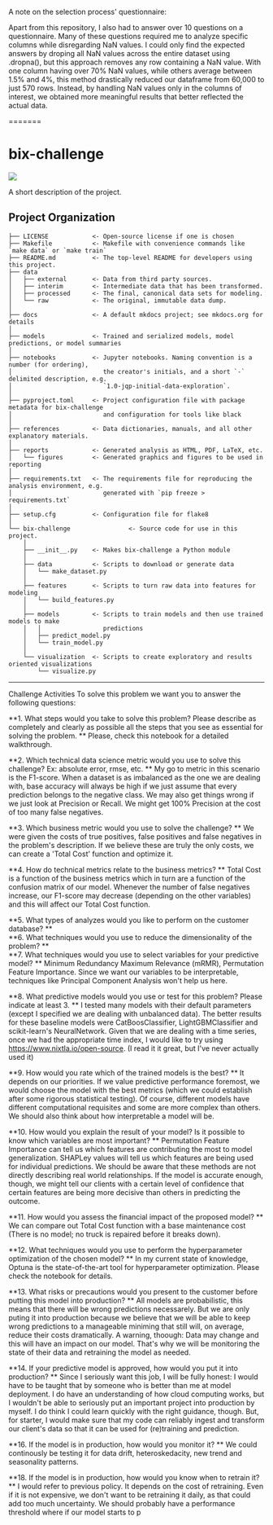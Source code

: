 A note on the selection process' questionnaire:

Apart from this repository, I also had to answer over 10 questions on a questionnaire. Many of these questions required me to analyze specific columns while disregarding NaN values. I could only find the expected answers by droping all NaN values across the entire dataset using .dropna(), but this approach removes any row containing a NaN value. With one column having over 70% NaN values, while others average between 1.5% and 4%, this method drastically reduced our dataframe from 60,000 to just 570 rows. Instead, by handling NaN values only in the columns of interest, we obtained more meaningful results that better reflected the actual data.


=======
# bix-challenge

<a target="_blank" href="https://cookiecutter-data-science.drivendata.org/">
    <img src="https://img.shields.io/badge/CCDS-Project%20template-328F97?logo=cookiecutter" />
</a>

A short description of the project.

## Project Organization

```
├── LICENSE            <- Open-source license if one is chosen
├── Makefile           <- Makefile with convenience commands like `make data` or `make train`
├── README.md          <- The top-level README for developers using this project.
├── data
│   ├── external       <- Data from third party sources.
│   ├── interim        <- Intermediate data that has been transformed.
│   ├── processed      <- The final, canonical data sets for modeling.
│   └── raw            <- The original, immutable data dump.
│
├── docs               <- A default mkdocs project; see mkdocs.org for details
│
├── models             <- Trained and serialized models, model predictions, or model summaries
│
├── notebooks          <- Jupyter notebooks. Naming convention is a number (for ordering),
│                         the creator's initials, and a short `-` delimited description, e.g.
│                         `1.0-jqp-initial-data-exploration`.
│
├── pyproject.toml     <- Project configuration file with package metadata for bix-challenge
│                         and configuration for tools like black
│
├── references         <- Data dictionaries, manuals, and all other explanatory materials.
│
├── reports            <- Generated analysis as HTML, PDF, LaTeX, etc.
│   └── figures        <- Generated graphics and figures to be used in reporting
│
├── requirements.txt   <- The requirements file for reproducing the analysis environment, e.g.
│                         generated with `pip freeze > requirements.txt`
│
├── setup.cfg          <- Configuration file for flake8
│
└── bix-challenge                <- Source code for use in this project.
    │
    ├── __init__.py    <- Makes bix-challenge a Python module
    │
    ├── data           <- Scripts to download or generate data
    │   └── make_dataset.py
    │
    ├── features       <- Scripts to turn raw data into features for modeling
    │   └── build_features.py
    │
    ├── models         <- Scripts to train models and then use trained models to make
    │   │                 predictions
    │   ├── predict_model.py
    │   └── train_model.py
    │
    └── visualization  <- Scripts to create exploratory and results oriented visualizations
        └── visualize.py
```

--------

Challenge Activities
To solve this problem we want you to answer the following questions:

**1. What steps would you take to solve this problem? Please describe as completely and clearly as possible all the steps that you see as essential for solving the problem.
**   Please, check this notebook for a detailed walkthrough. 

**2. Which technical data science metric would you use to solve this challenge? Ex: absolute error, rmse, etc.
**   My go to metric in this scenario is the F1-score. When a dataset is as imbalanced as the one we are dealing with, base accuracy will always be high if we just assume that every prediction belongs to the negative class. We may also get things wrong if we just look at Precision or Recall. We might get 100% Precision at the cost of too many false negatives. 
   
**3. Which business metric  would you use to solve the challenge?
**   We were given the costs of true positives, false positives and false negatives in the problem's description. If we believe these are truly the only costs, we can create a 'Total Cost' function and optimize it. 

**4. How do technical metrics relate to the business metrics?
**   Total Cost is a function of the business metrics which in turn are a function of the confusion matrix of our model. Whenever the number of false negatives increase, our F1-score may decrease (depending on the other variables) and this will affect our Total Cost function.
   
**5. What types of analyzes would you like to perform on the customer database?
**    
**6. What techniques would you use to reduce the dimensionality of the problem?
**    
**7. What techniques would you use to select variables for your predictive model?
**   Minimum Redundancy Maximum Relevance (mRMR), Permutation Feature Importance. Since we want our variables to be interpretable, techniques like Principal Component Analysis won't help us here.

**8. What predictive models would you use or test for this problem? Please indicate at least 3.
**   I tested many models with their default parameters (except I specified we are dealing with unbalanced data). The better results for these baseline models were CatBoosClassifier, LightGBMClassifier and scikit-learn's NeuralNetwork. Given that we are dealing with a time series, once we had the appropriate time index, I would like to try using https://www.nixtla.io/open-source. (I read it it great, but I've never actually used it)
   
**9. How would you rate which of the trained models is the best?
**    It depends on our priorities. If we value predictive performance foremost, we would choose the model with the best metrics (which we could establish after some rigorous statistical testing). Of course, different models have different computational requisites and some are more complex than others. We should also think about how interpretable a model will be.

**10. How would you explain the result of your model? Is it possible to know which variables are most important?
**    Permutation Feature Importance can tell us which features are contributing the most to model generalization. SHAPLey values will tell us which features are being used for individual predictions. We should be aware that these methods are not directly describing real world relationships. If the model is accurate enough, though, we might tell our clients with a certain level of confidence that certain features are being more decisive than others in predicting the outcome. 

**11. How would you assess the financial impact of the proposed model?
**    We can compare out Total Cost function with a base maintenance cost (There is no model; no truck is repaired before it breaks down).

**12. What techniques would you use to perform the hyperparameter optimization of the chosen model?
**    In my current state of knowledge, Optuna is the state-of-the-art tool for hyperparameter optimization. Please check the notebook for details.

**13. What risks or precautions would you present to the customer before putting this model into production?
**    All models are probabilistic, this means that there will be wrong predictions necessarely. But we are only puting it into production because we believe that we will be able to keep wrong predictions to a manageable miniming that still will, on average, reduce their costs dramatically. A warning, thoough: Data may change and this will have an impact on our model. That's why we will be monitoring the state of their data and retraining the model as needed.

**14. If your predictive model is approved, how would you put it into production?
**    Since I seriously want this job, I will be fully honest: I would have to be taught that by someone who is better than me at model deployment. I do have an understanding of how cloud computing works, but I wouldn't be able to seriously put an important project into production by myself. I do think I could learn quickly with the right guidance, though. But, for starter, I would make sure that my code can reliably ingest and transform our client's data so that it can be used for (re)training and prediction. 
    
**16. If the model is in production, how would you monitor it?
**    We could continously be testing it for data drift, heteroskedacity, new trend and seasonality patterns.
        
**18. If the model is in production, how would you know when to retrain it?
**    I would refer to previous policy. It depends on the cost of retraining. Even if it is not expensive, we don't want to be retraining it daily, as that could add too much uncertainty. We should probably have a performance threshold where if our model starts to p
